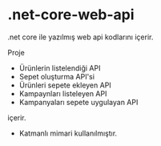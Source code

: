 # .net-core-web-api
.net core ile yazılmış web api  kodlarını içerir.

Proje

* Ürünlerin listelendiği API
* Sepet oluşturma API'si
* Ürünleri sepete ekleyen API
* Kampaynları listeleyen API 
* Kampanyaları sepete uygulayan API

içerir.


- Katmanlı mimari kullanılmıştır.

